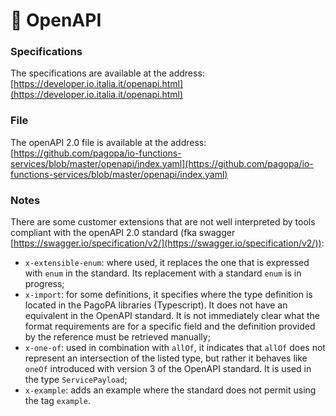 # 📐 OpenAPI

### **Specifications**

The specifications are available at the address: [https://developer.io.italia.it/openapi.html](https://developer.io.italia.it/openapi.html)

### **File**

The openAPI 2.0 file is available at the address: [https://github.com/pagopa/io-functions-services/blob/master/openapi/index.yaml](https://github.com/pagopa/io-functions-services/blob/master/openapi/index.yaml)

### Notes

There are some customer extensions that are not well interpreted by tools compliant with the openAPI 2.0 standard (fka swagger [https://swagger.io/specification/v2/](https://swagger.io/specification/v2/)):

* `x-extensible-enum`: where used, it replaces the one that is expressed with `enum` in the standard. Its replacement with a standard `enum` is in progress;
* `x-import`: for some definitions, it specifies where the type definition is located in the PagoPA libraries (Typescript). It does not have an equivalent in the OpenAPI standard. It is not immediately clear what the format requirements are for a specific field and the definition provided by the reference must be retrieved manually;
* `x-one-of`: used in combination with `allOf`, it indicates that `allOf` does not represent an intersection of the listed type, but rather it behaves like `oneOf` introduced with version 3 of the OpenAPI standard. It is used in the type `ServicePayload`;
* `x-example`: adds an example where the standard does not permit using the tag `example`.